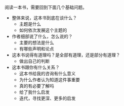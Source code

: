 阅读一本书，需要回到下面几个基础问题。
* 整体来说，这本书到底在谈什么？
  * 主题是什么
  * 如何依次发展这个主题的
* 作者细部说了什么，怎么说的？
  * 主要的想法是什么
  * 有哪些声明和论点
* 这本书说得有道理吗？是全部有道理，还是部分有道理？
  * 做出自己的判断
* 这本书跟你有什么关系？
  * 这本书给我的咨询有什么意义
  * 为什么作者认为知道这件事重要
  * 真的有必要了解吗
  * 给了我什么启发
  * 迭代，寻找更深、更多的启发
